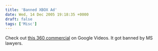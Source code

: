 ```yaml
---
title: 'Banned XBOX Ad'
date: Wed, 14 Dec 2005 19:18:35 +0000
draft: false
tags: ['Misc']
---
```


Check out [this 360 commercial](http://video.google.com/videoplay?docid=7098937648618507097) on Google Videos. It got banned by MS lawyers.